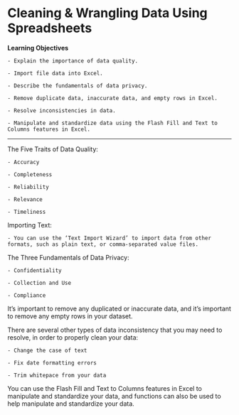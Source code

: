 # Cleaning & Wrangling Data Using Spreadsheets

**Learning Objectives**

    - Explain the importance of data quality.
    
    - Import file data into Excel.
    
    - Describe the fundamentals of data privacy.
    
    - Remove duplicate data, inaccurate data, and empty rows in Excel.
    
    - Resolve inconsistencies in data.
    
    - Manipulate and standardize data using the Flash Fill and Text to Columns features in Excel.

-----------------------

The Five Traits of Data Quality: 

    - Accuracy 

    - Completeness 

    - Reliability 

    - Relevance 

    - Timeliness 

Importing Text:

    - You can use the ‘Text Import Wizard’ to import data from other formats, such as plain text, or comma-separated value files. 

The Three Fundamentals of Data Privacy: 

    - Confidentiality 

    - Collection and Use 

    - Compliance 

It’s important to remove any duplicated or inaccurate data, and it’s important to remove any empty rows in your dataset. 

There are several other types of data inconsistency that you may need to resolve, in order to properly clean your data:  

    - Change the case of text

    - Fix date formatting errors

    - Trim whitepace from your data  

You can use the Flash Fill and Text to Columns features in Excel to manipulate and standardize your data, and functions can also be used to help manipulate and standardize your data. 